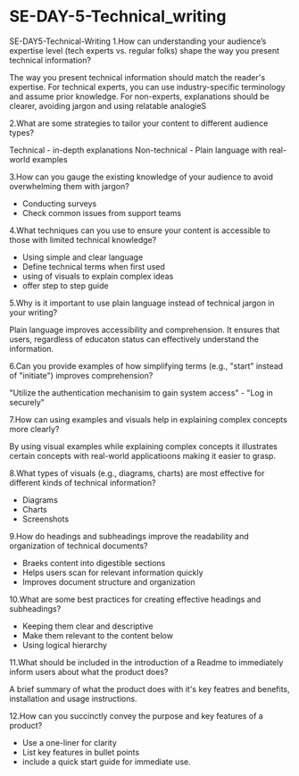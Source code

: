 # SE-DAY-5-Technical_writing

SE-DAY5-Technical-Writing
1.How can understanding your audience’s expertise level (tech experts vs. regular folks) shape the way you present technical information?

The way you present technical information should match the reader's expertise. For technical experts, you can use industry-specific terminology and assume prior knowledge. For non-experts, explanations should be clearer, avoiding jargon and using relatable analogieS

2.What are some strategies to tailor your content to different audience types?

Technical - in-depth explanations
Non-technical - Plain language with real-world examples

3.How can you gauge the existing knowledge of your audience to avoid overwhelming them with jargon?

- Conducting surveys
- Check common issues from support teams

4.What techniques can you use to ensure your content is accessible to those with limited technical knowledge?

- Using simple and clear language
- Define technical terms when first used
- using of visuals to explain complex ideas
- offer step to step guide

5.Why is it important to use plain language instead of technical jargon in your writing?

Plain language improves accessibility and comprehension. It ensures that users, regardless of educaton status can effectively understand the information.

6.Can you provide examples of how simplifying terms (e.g., "start" instead of "initiate") improves comprehension?

"Utilize the authentication mechanisim to gain system access" - "Log in securely"

7.How can using examples and visuals help in explaining complex concepts more clearly?

By using visual examples while explaining complex concepts it illustrates certain concepts with real-world applicatioons making it easier to grasp.

8.What types of visuals (e.g., diagrams, charts) are most effective for different kinds of technical information?

- Diagrams
- Charts
- Screenshots

9.How do headings and subheadings improve the readability and organization of technical documents?

- Braeks content into digestible sections
- Helps users scan for relevant information quickly
- Improves document structure and organization

10.What are some best practices for creating effective headings and subheadings?

- Keeping them clear and descriptive
- Make them relevant to the content below
- Using logical hierarchy

11.What should be included in the introduction of a Readme to immediately inform users about what the product does?

 A brief summary of what the product does with it's key featres and benefits, installation and usage instructions.

12.How can you succinctly convey the purpose and key features of a product?

- Use a one-liner for clarity
- List key features in bullet points
- include a quick start guide for immediate use.
